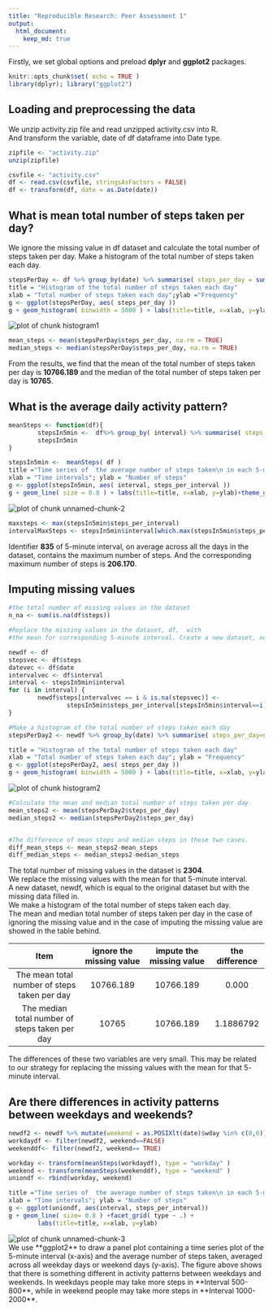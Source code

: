 ```yaml
---
title: "Reproducible Research: Peer Assessment 1"
output: 
  html_document:
    keep_md: true
---
```


Firstly, we set global options and preload **dplyr** and **ggplot2** packages.


```r
knitr::opts_chunk$set( echo = TRUE )
library(dplyr); library("ggplot2")
```

## Loading and preprocessing the data

We unzip activity.zip file and read unzipped activity.csv into R.  
And transform the variable, date of df dataframe into Date type.


```r
zipfile <- "activity.zip"
unzip(zipfile)

csvfile <- "activity.csv"
df <- read.csv(csvfile, stringsAsFactors = FALSE)
df <- transform(df, date = as.Date(date))
```


## What is mean total number of steps taken per day?

We ignore the missing value in df dataset and calculate the total number of steps taken per day.  Make a histogram of the total number of steps taken each day.


```r
stepsPerDay <- df %>% group_by(date) %>% summarise( steps_per_day = sum(steps))
title = "Histogram of the total number of steps taken each day"
xlab = "Total number of steps taken each day";ylab ="Frequency"
g <- ggplot(stepsPerDay, aes( steps_per_day ))
g + geom_histogram( binwidth = 5000 ) + labs(title=title, x=xlab, y=ylab)+theme_grey()
```

<img src="figure/histogram1-1.png" title="plot of chunk histogram1" alt="plot of chunk histogram1" style="display: block; margin: auto;" />

```r
mean_steps <- mean(stepsPerDay$steps_per_day, na.rm = TRUE) 
median_steps <- median(stepsPerDay$steps_per_day, na.rm = TRUE)
```

From the results, we find that the mean of the total number of steps taken per day is **10766.189** and the median of the total number of steps taken per day is **10765**.


## What is the average daily activity pattern?


```r
meanSteps <- function(df){
        stepsIn5min <-  df%>% group_by( interval) %>% summarise( steps_per_interval= mean( steps, na.rm = TRUE ))
        stepsIn5min
}

stepsIn5min <-  meanSteps( df )
title ="Time series of  the average number of steps taken\n in each 5-minute interval"
xlab = "Time intervals"; ylab = "Number of steps"
g <- ggplot(stepsIn5min, aes( interval, steps_per_interval ))
g + geom_line( size = 0.8 ) + labs(title=title, x=xlab, y=ylab)+theme_grey()
```

<img src="figure/unnamed-chunk-2-1.png" title="plot of chunk unnamed-chunk-2" alt="plot of chunk unnamed-chunk-2" style="display: block; margin: auto;" />

```r
maxsteps <- max(stepsIn5min$steps_per_interval)
intervalMaxSteps <- stepsIn5min$interval[which.max(stepsIn5min$steps_per_interval)]
```
Identifier **835** of 5-minute interval, on average across all the days in the dataset, contains the maximum number of steps.  And the corresponding maximum number of steps is **206.170**.


## Imputing missing values

```r
#the total number of missing values in the dataset
n_na <- sum(is.na(df$steps))

#Replace the missing values in the dataset, df,  with  
#the mean for corresponding 5-minute interval. Create a new dataset, newdf.

newdf <- df
stepsvec <- df$steps
datevec <- df$date
intervalvec <- df$interval
interval <- stepsIn5min$interval
for (i in interval) {
        newdf$steps[intervalvec == i & is.na(stepsvec)] <- 
                stepsIn5min$steps_per_interval[stepsIn5min$interval==i]
}

#Make a histogram of the total number of steps taken each day  
stepsPerDay2 <- newdf %>% group_by(date) %>% summarise( steps_per_day=sum(steps))

title = "Histogram of the total number of steps taken each day" 
xlab = "Total number of steps taken each day"; ylab = "Frequency"
g <- ggplot(stepsPerDay2, aes( steps_per_day ))
g + geom_histogram( binwidth = 5000 ) + labs(title=title, x=xlab, y=ylab)+theme_grey()
```

<img src="figure/histogram2-1.png" title="plot of chunk histogram2" alt="plot of chunk histogram2" style="display: block; margin: auto;" />

```r
#Calculate the mean and median total number of steps taken per day.
mean_steps2 <- mean(stepsPerDay2$steps_per_day)
median_steps2 <- median(stepsPerDay2$steps_per_day)


#The difference of mean steps and median steps in these two cases.
diff_mean_steps <- mean_steps2-mean_steps
diff_median_steps <- median_steps2-median_steps
```

The total number of missing values in the dataset is **2304**.  
We replace the missing values with the mean for that 5-minute interval.  
A new dataset, newdf, which is equal to the original dataset but with the missing data filled in.  
We make a histogram of the total number of steps taken each day.  
The mean and median total number of steps taken per day in the case of ignoring the missing value and in the case of imputing the missing value are showed in the table behind. 

Item | ignore the missing value | impute the missing value | the difference
:----:|:-----------------------:|:-------------------------:|:-------------:
The mean total number of steps taken per day |10766.189 |10766.189 |0.000
The median total number of steps taken per day |10765 |10766.189 |1.1886792

The differences of these two variables are very small. This may be related to our strategy for replacing the missing values with the mean for that 5- minute interval. 


## Are there differences in activity patterns between weekdays and weekends?


```r
newdf2 <- newdf %>% mutate(weekend = as.POSIXlt(date)$wday %in% c(0,6))
workdaydf <- filter(newdf2, weekend==FALSE)
weekenddf<- filter(newdf2, weekend== TRUE)

workday <- transform(meanSteps(workdaydf), type = "workday" )
weekend <- transform(meanSteps(weekenddf), type = "weekend" )
uniondf <- rbind(workday, weekend)

title ="Time series of  the average number of steps taken\n in each 5-minute interval"
xlab = "Time intervals"; ylab = "Number of steps"
g <- ggplot(uniondf, aes(interval, steps_per_interval))
g + geom_line( size= 0.8 ) +facet_grid( type ~ .) +
        labs(title=title, x=xlab, y=ylab)
```

<img src="figure/unnamed-chunk-3-1.png" title="plot of chunk unnamed-chunk-3" alt="plot of chunk unnamed-chunk-3" style="display: block; margin: auto;" />
We use **ggplot2** to draw a panel plot containing a time series plot of the 5-minute interval (x-axis) and the average number of steps taken, averaged across all weekday days or weekend days (y-axis). The figure above shows that there is something different in activity patterns between weekdays and weekends. In weekdays people may take more steps in **Interval 500-800**, while in weekend people may take more steps in **Interval 1000-2000**.
